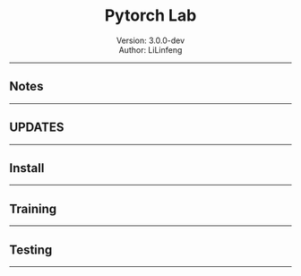 # <div align="center">Pytorch Lab</div>

<div align="center">Version: 3.0.0-dev</div>
<div align="center">Author: LiLinfeng</div>

---

## Notes

---

## UPDATES

---

## Install

---

## Training

---

## Testing

---
